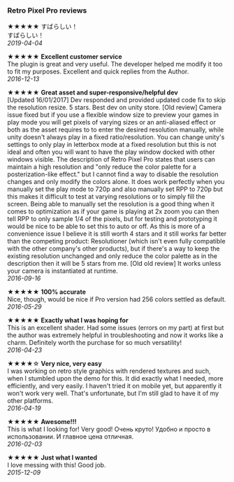 ### Retro Pixel Pro reviews


★★★★★ すばらしい！
<br>
すばらしい！
<br>
*2019-04-04*

★★★★★ **Excellent customer service**
<br>
The plugin is great and very useful. The developer helped me modify it too to fit my purposes. Excellent and quick replies from the Author.
<br>
*2016-12-13*

★★★★★ **Great asset and super-responsive/helpful dev**
<br>
[Updated 16/01/2017] Dev responded and provided updated code fix to skip the resolution resize. 5 stars. Best dev on unity store. [Old review] Camera issue fixed but if you use a flexible window size to preview your games in play mode you will get pixels of varying sizes or an anti-aliased effect or both as the asset requires to to enter the desired resolution manually, while unity doesn't always play in a fixed ratio/resolution. You can change unity's settings to only play in letterbox mode at a fixed resolution but this is not ideal and often you will want to have the play window docked with other windows visible. The description of Retro Pixel Pro states that users can maintain a high resolution and "only reduce the color palette for a posterization-like effect." but I cannot find a way to disable the resolution changes and only modify the colors alone. It does work perfectly when you manually set the play mode to 720p and also manually set RPP to 720p but this makes it difficult to test at varying resolutions or to simply fill the screen. Being able to manually set the resolution is a good thing when it comes to optimization as if your game is playing at 2x zoom you can then tell RPP to only sample 1/4 of the pixels, but for testing and prototyping it would be nice to be able to set this to auto or off. As this is more of a convenience issue I believe it is still worth 4 stars and it still works far better than the competing product: Resolutioner (which isn't even fully compatible with the other company's other products), but if there's a way to keep the existing resolution unchanged and only reduce the color palette as in the description then it will be 5 stars from me. [Old old review] It works unless your camera is instantiated at runtime.
<br>
*2016-09-16*

★★★★★ **100% accurate**
<br>
Nice, though, would be nice if Pro version had 256 colors settled as default.
<br>
*2016-05-29*

★★★★★ **Exactly what I was hoping for**
<br>
This is an excellent shader. Had some issues (errors on my part) at first but the author was extremely helpful in troubleshooting and now it works like a charm. Definitely worth the purchase for so much versatility!
<br>
*2016-04-23*

★★★★☆ **Very nice, very easy**
<br>
I was working on retro style graphics with rendered textures and such, when I stumbled upon the demo for this. It did exactly what I needed, more efficiently, and very easily. I haven't tried it on mobile yet, but apparently it won't work very well. That's unfortunate, but I'm still glad to have it of my other platforms.
<br>
*2016-04-19*

★★★★★ **Awesome!!!**
<br>
This is what I looking for! Very good! Очень круто! Удобно и просто в использовании. И главное цена отличная.
<br>
*2016-02-03*

★★★★★ **Just what I wanted**
<br>
I love messing with this! Good job.
<br>
*2015-12-09*

